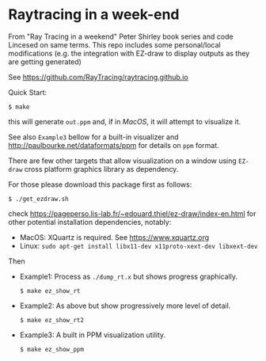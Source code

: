 # Raytracing in a week-end

From "Ray Tracing in a weekend" Peter Shirley book series and code
Lincesed on same  terms. This repo includes some personal/local 
modifications (e.g. the integration with EZ-draw to display 
outputs as they are getting generated)

See https://github.com/RayTracing/raytracing.github.io 

Quick Start:

    $ make

this will generate `out.ppm` and, if in *MacOS*, it will attempt to visualize it.


See also `Example3` bellow for a built-in visualizer
and http://paulbourke.net/dataformats/ppm for details on `ppm` format.

There are few other targets that allow visualization on a window using 
`EZ-draw` cross platform graphics library as dependency. 

For those please download this package first as follows:

    $ ./get_ezdraw.sh

check https://pageperso.lis-lab.fr/~edouard.thiel/ez-draw/index-en.html
for other potential installation dependencies, notably:

* MacOS: XQuartz is required. See https://www.xquartz.org
* Linux: `sudo apt-get install libx11-dev x11proto-xext-dev libxext-dev`

Then

* Example1: Process as `./dump_rt.x` but shows progress graphically.

     `$ make ez_show_rt`

* Example2: As above but show progressively more level of detail.

     `$ make ez_show_rt2`

* Example3: A built in PPM visualization utility.

     `$ make ez_show_ppm`

